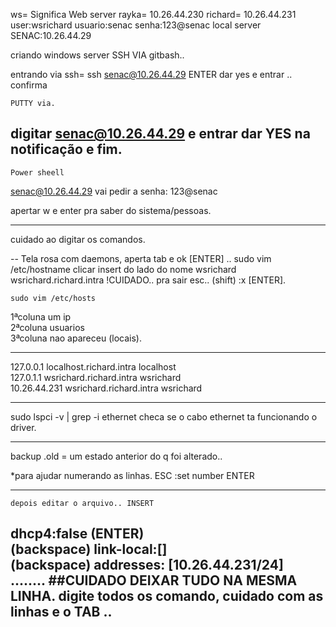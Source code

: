ws= Significa Web server
rayka= 10.26.44.230
richard= 10.26.44.231
user:wsrichard
usuario:senac
senha:123@senac
local server SENAC:10.26.44.29

criando windows server 
    SSH VIA gitbash..

entrando via ssh= ssh senac@10.26.44.29 ENTER dar yes e entrar .. confirma

    PUTTY via.
digitar 
senac@10.26.44.29 e entrar dar YES na notificação e fim.
--------------------
    Power sheell
senac@10.26.44.29 vai pedir a senha: 123@senac

apertar w e enter pra saber do sistema/pessoas.

-----------------
cuidado ao digitar os comandos.

--
    Tela rosa com daemons, aperta tab e ok [ENTER] 
..
    sudo vim /etc/hostname
clicar insert
do lado do nome wsrichard
wsrichard.richard.intra
!CUIDADO.. pra sair esc.. (shift) :x [ENTER].

    sudo vim /etc/hosts
1ªcoluna um ip <br>
2ªcoluna usuarios <br>
3ªcoluna nao apareceu (locais).
____________________

127.0.0.1      localhost.richard.intra   localhost <br>
127.0.1.1      wsrichard.richard.intra   wsrichard <br>
10.26.44.231  wsrichard.richard.intra   wsrichard <br>

-------------
sudo lspci -v | grep -i ethernet
checa se o cabo ethernet ta funcionando o driver.
_____________
backup .old = um estado anterior do q foi alterado..

*para ajudar numerando as linhas.
ESC :set number ENTER

---------------------
    depois editar o arquivo.. INSERT 

dhcp4:false (ENTER) <br>
(backspace) link-local:[] <br>
(backspace) addresses: [10.26.44.231/24] <br>
........
##CUIDADO DEIXAR TUDO NA MESMA LINHA.
digite todos os comando, cuidado com as linhas e o TAB .. 
--------------------
